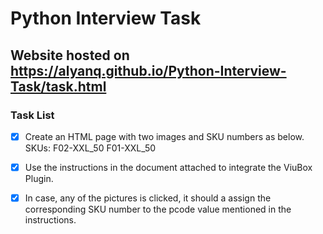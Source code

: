 ﻿# **Python Interview Task**
 
 ## Website hosted on https://alyanq.github.io/Python-Interview-Task/task.html
 
 ### Task List
- [x] Create an HTML page with two images and SKU numbers as below.
      SKUs:
      F02-XXL_50
      F01-XXL_50
      
- [x] Use the instructions in the document attached to integrate the ViuBox Plugin.

- [x] In case, any of the pictures is clicked, it should a assign the corresponding SKU number to the pcode value mentioned in the instructions.

